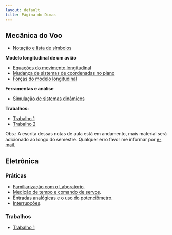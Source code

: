 ```yaml
---
layout: default
title: Página do Dimas
---
```



Mecânica do Voo
---------------

*  [Notação e lista de símbolos](mecvoo/notacao)

**Modelo longitudinal de um avião**

* [Equações do movimento longitudinal](mecvoo/long-eqmov)
* [Mudança de sistemas de coordenadas no plano](mecvoo/rot-long)
* [Forças do modelo longitudinal](mecvoo/forcas-long)

**Ferramentas e análise**

* [Simulação de sistemas dinâmicos](mecvoo/sim)


**Trabalhos:**

* [Trabalho 1](mecvoo/trabalho1)
* [Trabalho 2](mecvoo/trabalho2)

Obs.: A escrita dessas notas de aula está em andamento, mais material será
adicionado ao longo do semestre. Qualquer erro favor me informar por [e-mail].

Eletrônica
----------

### Práticas

* [Familiarização com o Laboratório](eletronica/pratica1).
* [Medição de tempo e comando de servos](eletronica/tempo).
* [Entradas analógicas e o uso do potenciômetro](eletronica/leitura_analogica).
* [Interrupções](eletronica/interrupcoes).


### Trabalhos

* [Trabalho 1](eletronica/trabalho1)


[e-mail]: mailto:dimasad@ufmg.br
